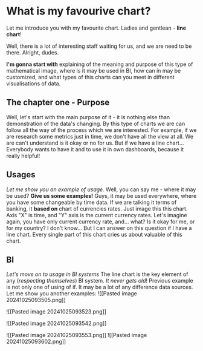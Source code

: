 # What is my favourive chart?
Let me introduce you with my favourite chart. Ladies and gentlean - **line chart**!

Well, there is a lot of interesting staff waiting for us, and we are need to be there. Alright, dudes. 

**I'm gonna start with** explaining of the meaning and purpose of this type of mathematical image, 
where is it may be used in BI, how can in may be customized, and what types of this charts can you meet in different visualisations of data.

## The chapter one - Purpose
Well, let's start with the main purpose of it - it is nothing else than demonstration of the data's changing. By this type of charts we are can follow all the way of the process which we are interested. 
For example, if we are research some metrics just in time, we don't have all the view at all. We are can't understand is it okay or no for us. But if we have a line chart...
Everybody wants to have it and to use it in own dashboards, because it really helpful!
## Usages
*Let me show you an example of usage.*
Well, you can say me - where it may be used? **Give us some examples!**
Guys, it may be used everywhere, where you have some changeable by time data. If we are talking it terms of banking, it **based on** chart of currencies rates. Just image this this chart.
Axis "X" is time, and "Y" axis is the current currency rates.
Let's imagine again, you have only current currency rate, and... what? Is it okay for me, or for my country? I don't know...
But I can answer on this question if I have a line chart. Every single part of this chart cries us about valuable of this chart.
## BI
*Let's move on to usage in BI systems*
The line chart is the key element of any (*respecting themselves*) BI system. *It never gets old*!
Previous example is not only one of using of if. It may be a lot of any difference data sources. Let me show you another examples:
![[Pasted image 20241025093505.png]]

![[Pasted image 20241025093523.png]]

![[Pasted image 20241025093542.png]]

![[Pasted image 20241025093553.png]]
![[Pasted image 20241025093602.png]]